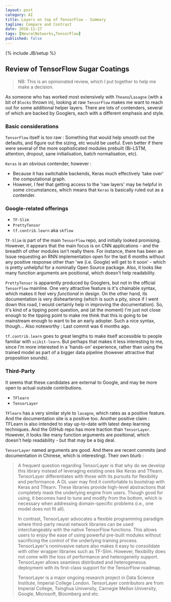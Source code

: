 ```yaml
---
layout: post
category: AI
title: Layers on top of TensorFlow - Summary
tagline: Compare and Contrast
date: 2016-11-27
tags: [NeuralNetworks,TensorFlow]
published: false
---
```

{% include JB/setup %}


## Review of TensorFlow Sugar Coatings

>  NB:  This is an opinionated review, which I put together to help me make a decision.


As someone who has worked most extensively with ```Theano```/```Lasagne``` (with a bit of ```Blocks``` thrown in),
looking at raw ```TensorFlow``` makes me want to reach out for some additional helper 
layers.  There are lots of contenders, several of which are backed by Googlers, each 
with a different emphasis and style.


### Basic considerations

```TensorFlow``` itself is too raw : Something that would help smooth out the defaults, and 
figure out the sizing, etc would be useful.  Even better if there were several of the more
sophisticated modules prebuilt (Bi-LSTM, attention, dropout, sane initialisation, batch normalisation, etc).

```Keras``` is an obvious contender, however : 

*  Because it has switchable backends, Keras much effectively 'take over' the computational graph.
*  However, I feel that getting access to the 'raw layers' may be helpful in some circumstances,
   which means that ```Keras``` is basically ruled out as a contender.
   

### Google-related offerings

*  ```TF-Slim```
*  ```PrettyTensor```
*  ```tf.contrib.learn```  aka ```skflow```

```TF-Slim``` is part of the main ```TensorFlow``` repo, and initially looked promising.  However,
it appears that the main focus is on CNN applications - and the breadth of other modules isn't really there.
For instance, there has been an Issue requesting an RNN implementation open for the last 6 months without
any positive response other than 'we (i.e. Google) will get to it soon' - which is pretty unhelpful for a nominally Open Source package.
Also, it looks like many function arguments are positional, which doesn't help readability.

```PrettyTensor``` is apparently produced by Googlers, but not in the official ```TensorFlow``` mainline.  One
very attractive feature is it's chainable syntax, which makes it feel very *functional* in design.  On the other hand,
its documentation is very disheartening (which is such a pity, since if I went down this road,
I would certainly help in improving the documentation).  So, it's kind of a tipping point question,
and (at the moment) I'm just not close enough to the tipping point to make me think that this is 
going to be mainstream enough to want to be an early adopter.  Such a nice syntax, 
though...  Also noteworthy : Last commit was 6 months ago.

```tf.contrib.learn``` goes to great lengths to make itself accessible to people familiar with ```scikit-learn```.  But
perhaps that makes it less interesting to me, since I'm more interested in a 'hands-on' experience, rather
than using the trained model as part of a bigger data pipeline (however attractive that proposition sounds).



### Third-Party 

It seems that these candidates are external to Google, and may be more open to actual outside contributions.

*  ```TFlearn```
*  ```TensorLayer```


```TFlearn``` has a very similar style to ```lasagne```, which rates as a positive feature.  And the 
documentation site is a positive too.  Another positive claim : TFLearn is also intended to stay up-to-date 
with latest deep learning techniques.   And the GitHub repo has more traction than ```TensorLayer```.
However, it looks like many function arguments are positional, which doesn't help readability - but that may 
be a big deal.  

```TensorLayer``` named arguments are good.  And there are recent commits (and documentation in Chinese, 
which is interesting).  Their own blurb :     

>   A frequent question regarding TensorLayer is that why do we develop this library instead of leveraging existing ones like Keras and Tflearn. TensorLayer differentiates with those with its pursuits for flexibility and performance. A DL user may find it comfortable to bootstrap with Keras and Tflearn. These libraries provide high-level abstractions that completely mask the underlying engine from users. Though good for using, it becomes hard to tune and modify from the bottom, which is necessary when addressing domain-specific problems (i.e., one model does not fit all).
>
>  In contrast, TensorLayer advocates a flexible programming paradigm where third-party neural network libraries can be used interchangeably with the native TensorFlow functions. This allows users to enjoy the ease of using powerful pre-built modules without sacrificing the control of the underlying training process. TensorLayer's noninvasive nature also makes it easy to consolidate with other wrapper libraries such as TF-Slim. However, flexibility does not come with the loss of performance and heterogeneity support. TensorLayer allows seamless distributed and heterogeneous deployment with its first-class support for the TensorFlow roadmap. 
>
>  TensorLayer is a major ongoing research project in Data Science Institute, Imperial College London. TensorLayer contributors are from Imperial College, Tsinghua University, Carnegie Mellon University, Google, Microsoft, Bloomberg and etc. 


